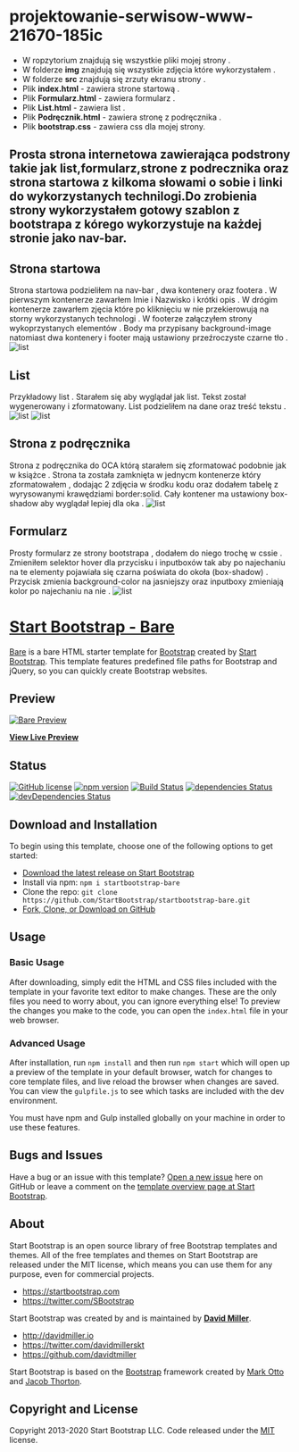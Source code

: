  # projektowanie-serwisow-www-21670-185ic
 - W ropzytorium znajdują się wszystkie pliki mojej strony .
 - W folderze **img** znajdują się wszystkie zdjęcia które wykorzystałem .
 - W folderze **src** znajdują się zrzuty ekranu strony .
 - Plik **index.html** - zawiera strone startową .
 - Plik **Formularz.html** - zawiera formularz .
 - Plik **List.html** - zawiera list .
 - Plik **Podręcznik.html** - zawiera stronę z podręcznika .
 - Plik **bootstrap.css** -  zawiera css dla mojej strony.
<h2>Prosta strona internetowa zawierająca podstrony takie jak list,formularz,strone z podrecznika oraz strona startowa z kilkoma słowami o sobie i linki do wykorzystanych technilogi.Do zrobienia strony wykorzystałem gotowy szablon z bootstrapa z kórego wykorzystuje na każdej stronie jako nav-bar.</h2>

## Strona startowa
Strona startowa podzieliłem na nav-bar , dwa kontenery oraz footera . W pierwszym kontenerze zawarłem Imie i Nazwisko i krótki opis . W drógim kontenerze zawarłem zjęcia które po kliknięciu w nie przekierowują na storny wykorzystanych technologi . W footerze załączyłem strony wykoprzystanych elementów . Body ma przypisany background-image natomiast dwa kontenery i footer mają ustawiony przeźroczyste czarne tło .
![list](/Lab1/scr/start.PNG "Start")

## List
Przykładowy list . Starałem się aby wyglądał jak list. Tekst został wygenerowany i zformatowany. List podzieliłem na dane oraz treść tekstu .
![list](/Lab1/scr/list1.PNG "List1")
![list](/Lab1/scr/list2.PNG "List2")

## Strona z podręcznika
Strona z podręcznika do OCA którą starałem się zformatować podobnie jak w książce . Strona ta została zamknięta w jednycm kontenerze który zformatowałem , dodając 2 zdjęcia w środku kodu oraz dodałem tabelę z wyrysowanymi krawędziami border:solid. Cały kontener ma ustawiony box-shadow aby wyglądał lepiej dla oka . 
![list](/Lab1/scr/podrecznik.PNG "Podrecznik")

## Formularz

Prosty formularz ze strony bootstrapa , dodałem do niego trochę w cssie . Zmieniłem selektor hover dla przycisku i inputboxów tak aby po najechaniu na te elementy pojawiała się czarna poświata do okoła (box-shadow) . Przycisk zmienia background-color na jasniejszy oraz inputboxy zmieniają kolor po najechaniu na nie .
![list](/Lab1/scr/formularz.PNG "Formularz")










# [Start Bootstrap - Bare](https://startbootstrap.com/templates/bare/)

[Bare](https://startbootstrap.com/templates/bare/) is a bare HTML starter template for [Bootstrap](https://getbootstrap.com/) created by [Start Bootstrap](https://startbootstrap.com/). This template features predefined file paths for Bootstrap and jQuery, so you can quickly create Bootstrap websites.

## Preview

[![Bare Preview](https://startbootstrap.com/assets/img/screenshots/templates/bare.png)](https://startbootstrap.github.io/startbootstrap-bare/)

**[View Live Preview](https://startbootstrap.github.io/startbootstrap-bare/)**

## Status

[![GitHub license](https://img.shields.io/badge/license-MIT-blue.svg)](https://raw.githubusercontent.com/StartBootstrap/startbootstrap-bare/master/LICENSE)
[![npm version](https://img.shields.io/npm/v/startbootstrap-bare.svg)](https://www.npmjs.com/package/startbootstrap-bare)
[![Build Status](https://travis-ci.org/StartBootstrap/startbootstrap-bare.svg?branch=master)](https://travis-ci.org/StartBootstrap/startbootstrap-bare)
[![dependencies Status](https://david-dm.org/StartBootstrap/startbootstrap-bare/status.svg)](https://david-dm.org/StartBootstrap/startbootstrap-bare)
[![devDependencies Status](https://david-dm.org/StartBootstrap/startbootstrap-bare/dev-status.svg)](https://david-dm.org/StartBootstrap/startbootstrap-bare?type=dev)

## Download and Installation

To begin using this template, choose one of the following options to get started:

* [Download the latest release on Start Bootstrap](https://startbootstrap.com/templates/bare/)
* Install via npm: `npm i startbootstrap-bare`
* Clone the repo: `git clone https://github.com/StartBootstrap/startbootstrap-bare.git`
* [Fork, Clone, or Download on GitHub](https://github.com/StartBootstrap/startbootstrap-bare)

## Usage

### Basic Usage

After downloading, simply edit the HTML and CSS files included with the template in your favorite text editor to make changes. These are the only files you need to worry about, you can ignore everything else! To preview the changes you make to the code, you can open the `index.html` file in your web browser.

### Advanced Usage

After installation, run `npm install` and then run `npm start` which will open up a preview of the template in your default browser, watch for changes to core template files, and live reload the browser when changes are saved. You can view the `gulpfile.js` to see which tasks are included with the dev environment.

You must have npm and Gulp installed globally on your machine in order to use these features.

## Bugs and Issues

Have a bug or an issue with this template? [Open a new issue](https://github.com/StartBootstrap/startbootstrap-bare/issues) here on GitHub or leave a comment on the [template overview page at Start Bootstrap](https://startbootstrap.com/templates/bare/).

## About

Start Bootstrap is an open source library of free Bootstrap templates and themes. All of the free templates and themes on Start Bootstrap are released under the MIT license, which means you can use them for any purpose, even for commercial projects.

* <https://startbootstrap.com>
* <https://twitter.com/SBootstrap>

Start Bootstrap was created by and is maintained by **[David Miller](http://davidmiller.io/)**.

* <http://davidmiller.io>
* <https://twitter.com/davidmillerskt>
* <https://github.com/davidtmiller>

Start Bootstrap is based on the [Bootstrap](https://getbootstrap.com/) framework created by [Mark Otto](https://twitter.com/mdo) and [Jacob Thorton](https://twitter.com/fat).

## Copyright and License

Copyright 2013-2020 Start Bootstrap LLC. Code released under the [MIT](https://github.com/StartBootstrap/startbootstrap-bare/blob/master/LICENSE) license.
